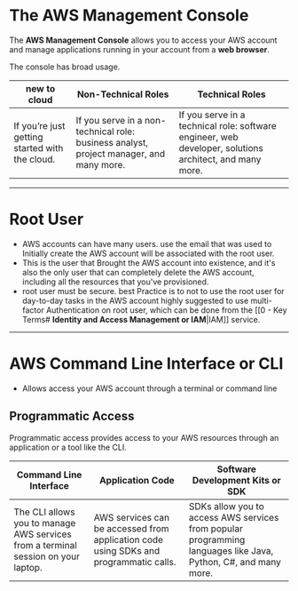 # The AWS Management Console
The **AWS Management Console** allows you to access your AWS account and manage applications running in your account from a **web browser**.

The console has broad usage.

|new to cloud|Non-Technical Roles|Technical Roles|
|---|---|---|
|If you’re just getting started with the cloud.|If you serve in a non-technical role: business analyst, project manager, and many more.|If you serve in a technical role: software engineer, web developer, solutions architect, and many more.|
___
# Root User
- AWS accounts can have many users. use the email that was used to  Initially create the  AWS account will be associated with the root user. 
- This is the user that Brought the AWS account into existence, and it's also the only user that can completely delete the AWS account, including all the resources that you've provisioned. 
- root user must be secure. best Practice is to not to use the root user for day-to-day tasks in the  AWS account highly suggested to use  multi-factor  Authentication on root user, which can be done from the [[0 - Key Terms# **Identity and Access Management or IAM**|IAM]] service.
___
# AWS Command Line Interface or CLI 
 - Allows access your AWS account through a terminal or command line
## Programmatic Access
Programmatic access provides access to your AWS resources through an application or a tool like the CLI.

|Command Line Interface|Application Code|Software Development Kits or SDK|
|---|---|---|
|The CLI allows you to manage AWS services from a terminal session on your laptop.|AWS services can be accessed from application code using SDKs and programmatic calls.|SDKs allow you to access AWS services from popular programming languages like Java, Python, C#, and many more.|




